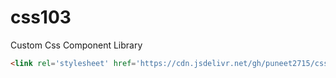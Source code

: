 # css103

Custom Css Component Library

```html
<link rel='stylesheet' href='https://cdn.jsdelivr.net/gh/puneet2715/css103.css@latest/css103.min.css'>
```
